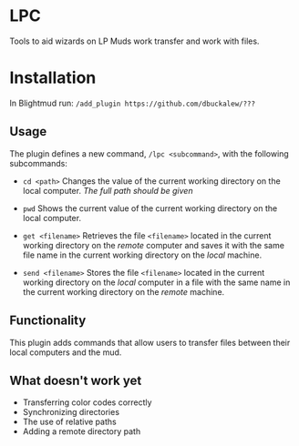 # LPC
Tools to aid wizards on LP Muds work transfer and work with files.

# Installation
In Blightmud run: `/add_plugin https://github.com/dbuckalew/???`

## Usage
The plugin defines a new command, `/lpc <subcommand>`, with the following subcommands:

- `cd <path>`
Changes the value of the current working directory on the local computer. *The full path should be given*

- `pwd`
Shows the current value of the current working directory on the local computer.

- `get <filename>`
Retrieves the file `<filename>` located in the current working directory on the _remote_
computer and saves it with the same file name in the current working directory on
the _local_ machine.

- `send <filename>`
Stores the file `<filename>` located in the current working directory on the _local_
computer in a file with the same name in the current working directory on the 
_remote_ machine.

## Functionality
This plugin adds commands that allow users to transfer files between their local
computers and the mud. 

## What doesn't work yet

- Transferring color codes correctly
- Synchronizing directories
- The use of relative paths
- Adding a remote directory path


